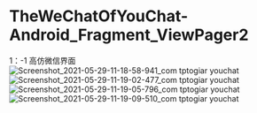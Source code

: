 # TheWeChatOfYouChat-Android_Fragment_ViewPager2
 1：-1 高仿微信界面
![Screenshot_2021-05-29-11-18-58-941_com tptogiar youchat](https://user-images.githubusercontent.com/79641956/120056685-84187e80-c070-11eb-86b3-a35279496ede.jpg)
![Screenshot_2021-05-29-11-19-02-477_com tptogiar youchat](https://user-images.githubusercontent.com/79641956/120056687-85e24200-c070-11eb-8abb-7a8df0d49e84.jpg)
![Screenshot_2021-05-29-11-19-05-796_com tptogiar youchat](https://user-images.githubusercontent.com/79641956/120056689-88dd3280-c070-11eb-88ad-6ad9054a2f99.jpg)
![Screenshot_2021-05-29-11-19-09-510_com tptogiar youchat](https://user-images.githubusercontent.com/79641956/120056692-8aa6f600-c070-11eb-90dc-ef561e74611f.jpg)
